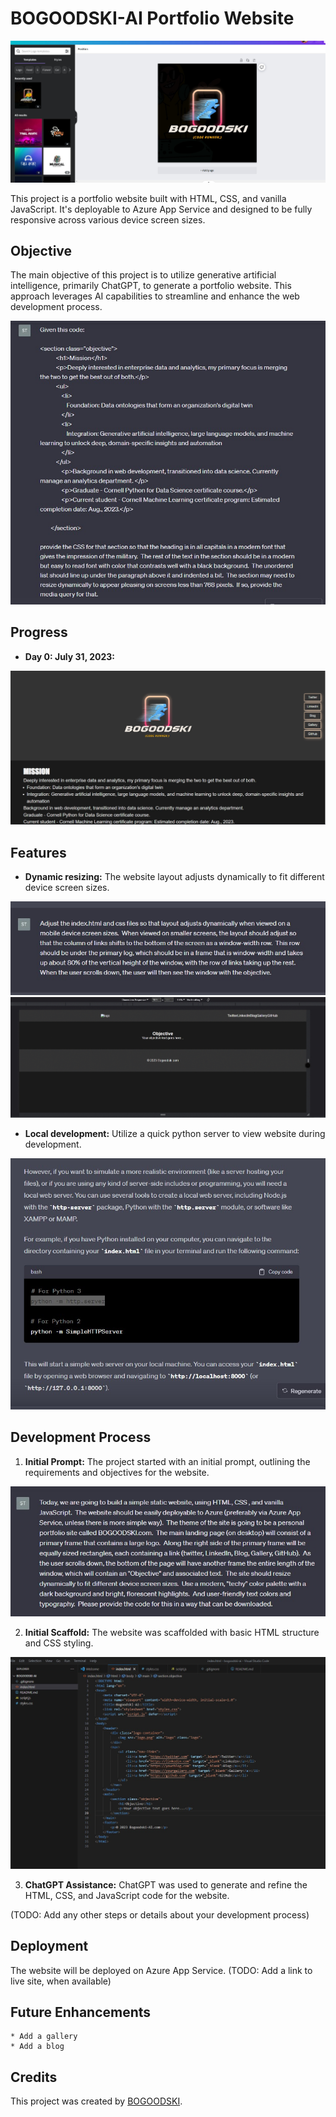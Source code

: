 # BOGOODSKI-AI Portfolio Website

![canva](media/readme/canva.jpg)

This project is a portfolio website built with HTML, CSS, and vanilla JavaScript. It's deployable to Azure App Service and designed to be fully responsive across various device screen sizes.

## Objective

The main objective of this project is to utilize generative artificial intelligence, primarily ChatGPT, to generate a portfolio website. This approach leverages AI capabilities to streamline and enhance the web development process.

![chatgpt style objective](media/readme/chatgpt%20style%20objective.jpg)

## Progress

- **Day 0: July 31, 2023:** 

![Day 0 July 31 2023](media/readme/day0july312023.jpg)

## Features

- **Dynamic resizing:** The website layout adjusts dynamically to fit different device screen sizes.

![dynamically resize](media/readme/dynamically%20resize.jpg)
![dynamic resize gif](media/readme/dynamic%20resize%20gif.gif)

- **Local development:** Utilize a quick python server to view website during development.

![server](media/readme/server.jpg)

## Development Process

1. **Initial Prompt:** The project started with an initial prompt, outlining the requirements and objectives for the website.

![initial prompt](media/readme/initial%20prompt.jpg)

2. **Initial Scaffold:** The website was scaffolded with basic HTML structure and CSS styling.

![initial scaffold](media/readme/initial%20scaffold.jpg)

3. **ChatGPT Assistance:** ChatGPT was used to generate and refine the HTML, CSS, and JavaScript code for the website.

(TODO: Add any other steps or details about your development process)

## Deployment

The website will be deployed on Azure App Service. (TODO: Add a link to live site, when available)

## Future Enhancements

    * Add a gallery
    * Add a blog

## Credits

This project was created by [BOGOODSKI](https://www.linkedin.com/in/sbogucki12/).
